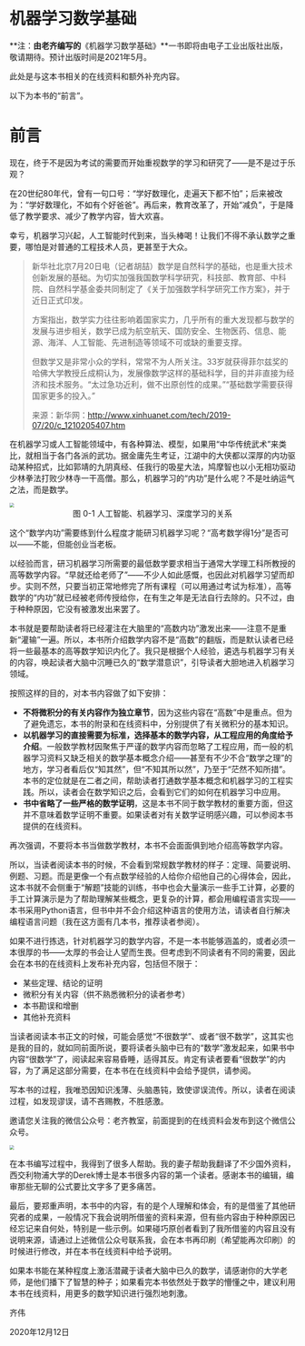 # 机器学习数学基础

**注：**由老齐编写的**《机器学习数学基础》**一书即将由电子工业出版社出版，敬请期待。预计出版时间是2021年5月。

此处是与这本书相关的在线资料和额外补充内容。

以下为本书的“前言”。

# 前言

现在，终于不是因为考试的需要而开始重视数学的学习和研究了——是不是过于乐观？

在20世纪80年代，曾有一句口号：“学好数理化，走遍天下都不怕”；后来被改为：“学好数理化，不如有个好爸爸”。再后来，教育改革了，开始“减负”，于是降低了教学要求、减少了教学内容，皆大欢喜。

幸亏，机器学习兴起，人工智能时代到来，当头棒喝！让我们不得不承认数学之重要，哪怕是对普通的工程技术人员，更甚至于大众。

> 新华社北京7月20日电（记者胡喆）数学是自然科学的基础，也是重大技术创新发展的基础。为切实加强我国数学科学研究，科技部、教育部、中科院、自然科学基金委共同制定了《关于加强数学科学研究工作方案》，并于近日正式印发。
>
> 方案指出，数学实力往往影响着国家实力，几乎所有的重大发现都与数学的发展与进步相关，数学已成为航空航天、国防安全、生物医药、信息、能源、海洋、人工智能、先进制造等领域不可或缺的重要支撑。
>
> 但数学又是非常小众的学科，常常不为人所关注。33岁就获得菲尔兹奖的哈佛大学教授丘成桐认为，发展像数学这样的基础科学，目的并非直接为经济和技术服务。“太过急功近利，做不出原创性的成果。”“基础数学需要获得国家更多的投入。”
>
> 来源：新华网：http://www.xinhuanet.com/tech/2019-07/20/c_1210205407.htm

在机器学习或人工智能领域中，有各种算法、模型，如果用“中华传统武术”来类比，就相当于各门各派的武功。据金庸先生考证，江湖中的大侠都以深厚的内功驱动某种招式，比如郭靖的九阴真经、任我行的吸星大法，鸠摩智也以小无相功驱动少林拳法打败少林寺一干高僧。那么，机器学习的“内功”是什么呢？不是吐纳运气之法，而是数学。

<img src="https://gitee.com/qiwsir/images/raw/master/2021-2-6/1612578227425-0-1.png" style="zoom:50%;" />

<center>图 0-1 人工智能、机器学习、深度学习的关系</center>

这个“数学内功”需要练到什么程度才能研习机器学习呢？“高考数学得1分”是否可以——不能，但能创业当老板。

以经验而言，研习机器学习所需要的最低数学要求相当于通常大学理工科所教授的高等数学内容。“早就还给老师了”——不少人如此感慨，也因此对机器学习望而却步。实则不然，只要当初正常地修完了所有课程（可以用通过考试为标准），高等数学的“内功”就已经被老师传授给你，在有生之年是无法自行去除的。只不过，由于种种原因，它没有被激发出来罢了。

本书就是要帮助读者将已经灌注在大脑里的“高数内功”激发出来——注意不是重新“灌输”一遍。所以，本书所介绍数学内容不是“高数”的翻版，而是默认读者已经将一些最基本的高等数学知识内化了。我只是根据个人经验，遴选与机器学习有关的内容，唤起读者大脑中沉睡已久的“数学潜意识”，引导读者大胆地进入机器学习领域。

按照这样的目的，对本书内容做了如下安排：

- **不将微积分的有关内容作为独立章节**，因为这些内容在“高数”中是重点。但为了避免遗忘，本书的附录和在线资料中，分别提供了有关微积分的基本知识。
- **以机器学习的直接需要为标准，选择基本的数学内容，从工程应用的角度给予介绍**。一般数学教材因聚焦于严谨的数学内容而忽略了工程应用，而一般的机器学习资料又缺乏相关的数学基本概念介绍——甚至有不少不合“数学之理”的地方，学习者看后仅“知其然”，但“不知其所以然”，乃至于“茫然不知所措”。本书的定位就是在二者之间，帮助读者打通数学基本概念和机器学习的工程实践。所以，读者会在数学知识之后，会看到它们的如何在机器学习中应用。
- **书中省略了一些严格的数学证明**，这是本书不同于数学教材的重要方面，但这并不意味着数学证明不重要。如果读者对有关数学证明感兴趣，可以参阅本书提供的在线资料。

再次强调，不要将本书当做数学教材，本书不会面面俱到地介绍高等数学内容。

所以，当读者阅读本书的时候，不会看到常规数学教材的样子：定理、简要说明、例题、习题。而是更像一个有点数学经验的人给你介绍他自己的心得体会，因此，这本书就不会侧重于“解题”技能的训练，书中也会大量演示一些手工计算，必要的手工计算演示是为了帮助理解某些概念，更复杂的计算，都会用编程语言实现——本书采用Python语言，但书中并不会介绍这种语言的使用方法，请读者自行解决编程语言问题（我在这方面有几本书，推荐读者参阅）。

如果不进行拣选，针对机器学习的数学内容，不是一本书能够涵盖的，或者必须一本很厚的书——太厚的书会让人望而生畏。但考虑到不同读者有不同的需要，因此会在本书的在线资料上发布补充内容，包括但不限于：

- 某些定理、结论的证明
- 微积分有关内容（供不熟悉微积分的读者参考）
- 本书勘误和增删
- 其他补充资料

当读者阅读本书正文的时候，可能会感觉“不很数学”、或者“很不数学”，这其实也是我的目的，就如同前面所说，要将读者头脑中已有的“数学”激发起来，如果书中内容“很数学”了，阅读起来容易昏睡，适得其反。肯定有读者要看“很数学”的内容，为了满足这部分需要，在本书在在线资料中会给予提供，请参阅。

写本书的过程，我唯恐因知识浅薄、头脑愚钝，致使谬误流传。所以，读者在阅读过程，如发现谬误，请不吝赐教，不胜感激。

邀请您关注我的微信公众号：老齐教室，前面提到的在线资料会发布到这个微信公众号。

<img src="https://gitee.com/qiwsir/images/raw/master/2021-2-6/1612578290224-0.jpg" style="zoom:50%;" />

在本书编写过程中，我得到了很多人帮助。我的妻子帮助我翻译了不少国外资料，西交利物浦大学的Derek博士是本书很多内容的第一个读者。感谢本书的编辑，编审那些无聊的公式要比文字多了更多痛苦。

最后，要郑重声明，本书中的内容，有的是个人理解和体会，有的是借鉴了其他研究者的成果，一般情况下我会说明所借鉴的资料来源，但有些内容由于种种原因已经忘记来自何处，特别是一些示例。如果碰巧原创者看到了我所借鉴的内容且没有说明来源，请通过上述微信公众号联系我，会在本书再印刷（希望能再次印刷）的时候进行修改，并在本书在线资料中给予说明。

如果本书能在某种程度上激活潜藏于读者大脑中已久的数学，请感谢你的大学老师，是他们播下了智慧的种子；如果看完本书依然处于数学的懵懂之中，建议利用本书在线资料，用更多的数学知识进行强烈地刺激。

齐伟

2020年12月12日

